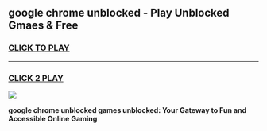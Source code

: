 
## google chrome unblocked - Play Unblocked Gmaes & Free
<h3>
<a href="https://news.freeplayer.one?title=google_chrome_unblocked&ref=16F">CLICK TO PLAY</a></h3>
<hr>

<h3>
<a href="https://news.freeplayer.one?title=google_chrome_unblocked&ref=16F">CLICK 2 PLAY</a>
  
</h3>

<a href="https://news.freeplayer.one?title=google_chrome_unblocked&ref=16F/"><img src="https://clearcache.store/games.png"></a>


**google chrome unblocked games unblocked: Your Gateway to Fun and Accessible Online Gaming**
